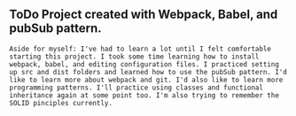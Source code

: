 ToDo Project created with Webpack, Babel, and pubSub pattern.
------------------------------------------------------------

    Aside for myself: I've had to learn a lot until I felt comfortable starting this project. I took some time learning how to install webpack, babel, and editing configuration files. I practiced setting up src and dist folders and learned how to use the pubSub pattern. I'd like to learn more about webpack and git. I'd also like to learn more programming patterns. I'll practice using classes and functional inheritance again at some point too. I'm also trying to remember the SOLID pinciples currently.

